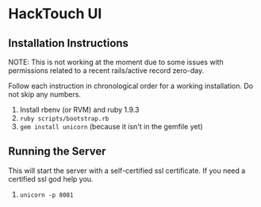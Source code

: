 HackTouch UI
=============


Installation Instructions
--------------------------

NOTE: This is not working at the moment due to some issues with permissions related to a recent rails/active record zero-day.

Follow each instruction in chronological order for a working installation. Do not skip any numbers.

1. Install rbenv (or RVM) and ruby 1.9.3
2. `ruby scripts/bootstrap.rb`
3. `gem install unicorn` (because it isn't in the gemfile yet)

Running the Server
-------------------

This will start the server with a self-certified ssl certificate. If you need a certified ssl god help you.

1. `unicorn -p 8081`

